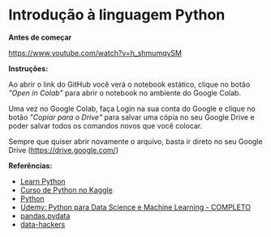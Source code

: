 # Introdução à linguagem Python

<b>Antes de começar</b>

https://www.youtube.com/watch?v=h_shmumqySM

<b>Instruções:</b>

Ao abrir o link do GitHub você verá o notebook estático, clique no botão <i>"Open in Colab"</i> para abrir o notebook no ambiente do Google Colab.

Uma vez no Google Colab, faça Login na sua conta do Google e clique no botão <i>"Copiar para o Drive"</i> para salvar uma cópia no seu Google Drive e poder salvar todos os comandos novos que você colocar.

Sempre que quiser abrir novamente o arquivo, basta ir direto no seu Google Drive (https://drive.google.com/)

**Referências:**

* [Learn Python](https://www.learnpython.org/)
* [Curso de Python no Kaggle](https://www.kaggle.com/learn/python)
* [Python](https://www.python.org/)
* [Udemy: Python para Data Science e Machine Learning - COMPLETO](https://www.udemy.com/course/python-para-data-science-e-machine-learning/)
* [pandas.pydata](https://pandas.pydata.org/)
* [data-hackers](https://medium.com/data-hackers/uma-introdução-simples-ao-pandas-1e15eea37fa1)

